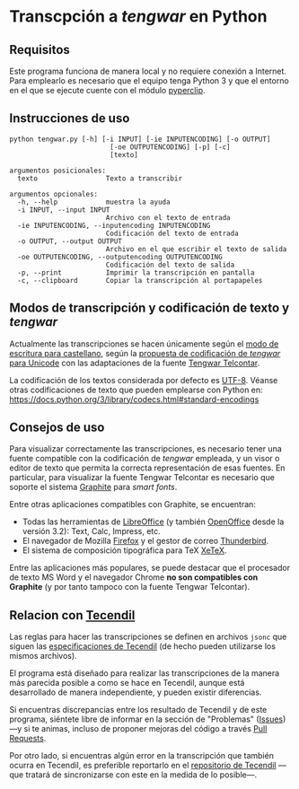 # Transcpción a *tengwar* en Python

## Requisitos

Este programa funciona de manera local y no requiere conexión a Internet. Para emplearlo es necesario que el equipo tenga Python 3 y que el entorno en el que se ejecute cuente con el módulo [pyperclip](https://pypi.org/project/pyperclip/).

## Instrucciones de uso

```
python tengwar.py [-h] [-i INPUT] [-ie INPUTENCODING] [-o OUTPUT]
                         [-oe OUTPUTENCODING] [-p] [-c]
                         [texto]

argumentos posicionales:
  texto                 Texto a transcribir

argumentos opcionales:
  -h, --help            muestra la ayuda
  -i INPUT, --input INPUT
                        Archivo con el texto de entrada
  -ie INPUTENCODING, --inputencoding INPUTENCODING
                        Codificación del texto de entrada
  -o OUTPUT, --output OUTPUT
                        Archivo en el que escribir el texto de salida
  -oe OUTPUTENCODING, --outputencoding OUTPUTENCODING
                        Codificación del texto de salida
  -p, --print           Imprimir la transcripción en pantalla
  -c, --clipboard       Copiar la transcripción al portapapeles
```

## Modos de transcripción y codificación de texto y *tengwar*

Actualmente las transcripciones se hacen únicamente según el [modo de escritura para castellano](http://lambenor.free.fr/tengwar/espanol_2006),
según la [propuesta de codificación de *tengwar* para Unicode](https://www.evertype.com/standards/iso10646/pdf/tengwar.pdf)
con las adaptaciones de la fuente [Tengwar Telcontar](https://freetengwar.sourceforge.net/tengtelc.html).

La codificación de los textos considerada por defecto es [UTF-8](https://es.wikipedia.org/wiki/UTF-8). Véanse otras codificaciones de texto que pueden emplearse con Python en:
https://docs.python.org/3/library/codecs.html#standard-encodings

## Consejos de uso

Para visualizar correctamente las transcripciones, es necesario tener una fuente compatible con la codificación de *tengwar* empleada,
y un visor o editor de texto que permita la correcta representación de esas fuentes.
En particular, para visualizar la fuente Tengwar Telcontar es necesario que soporte
el sistema [Graphite](https://graphite.sil.org/) para *smart fonts*.

Entre otras aplicaciones compatibles con Graphite, se encuentran:
* Todas las herramientas de [LibreOffice](https://www.libreoffice.org/) (y también [OpenOffice](https://www.openoffice.org/es/) desde la versión 3.2): Text, Calc, Impress, etc.
* El navegador de Mozilla [Firefox](https://www.mozilla.org/es-ES/firefox/) y el gestor de correo [Thunderbird](https://www.thunderbird.net/es-ES/).
* El sistema de composición tipográfica para TeX [XeTeX](https://xetex.sourceforge.net/).

Entre las aplicaciones más populares, se puede destacar que el procesador de texto MS Word y el navegador Chrome **no son compatibles con Graphite** (y por tanto tampoco con la fuente Tengwar Telcontar).


## Relacion con [Tecendil](https://tecendil.com/)

Las reglas para hacer las transcripciones se definen en archivos `jsonc` que siguen las [especificaciones de Tecendil](https://github.com/arnog/tecendil-js/blob/master/modes/README.md) (de hecho pueden utilizarse los mismos archivos).

El programa está diseñado para realizar las transcripciones de la manera más parecida posible a como se hace en Tecendil, aunque está desarrollado de manera independiente, y pueden existir diferencias.

Si encuentras discrepancias entre los resultado de Tecendil y de este programa, siéntete libre de informar en la sección de "Problemas" ([Issues](https://github.com/heliosdrm/tengwar-transcript/issues)) —y si te animas, incluso de proponer mejoras del código a través [Pull Requests](https://github.com/heliosdrm/tengwar-transcript/pulls).

Por otro lado, si encuentras algún error en la transcripción que también ocurra en Tecendil, es preferible reportarlo en el [repositorio de Tecendil](https://github.com/arnog/tecendil-js) —que tratará de sincronizarse con este en la medida de lo posible—.
